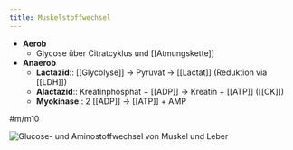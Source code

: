 ```yaml
---
title: Muskelstoffwechsel
---
```

- **Aerob**
    - Glycose über Citratcyklus und [[Atmungskette]]
- **Anaerob**
    - **Lactazid**:: [[Glycolyse]] → Pyruvat → [[Lactat]] (Reduktion via [[LDH]])
    - **Alactazid**:: Kreatinphosphat + [[ADP]] → Kreatin + [[ATP]] ([[CK]])
    - **Myokinase**:: 2 [[ADP]] → [[ATP]] + AMP

#m/m10

![Glucose- und Aminostoffwechsel von Muskel und Leber](https://media-de.amboss.com/media/thumbs/big_5a8eda17432e2.jpg)